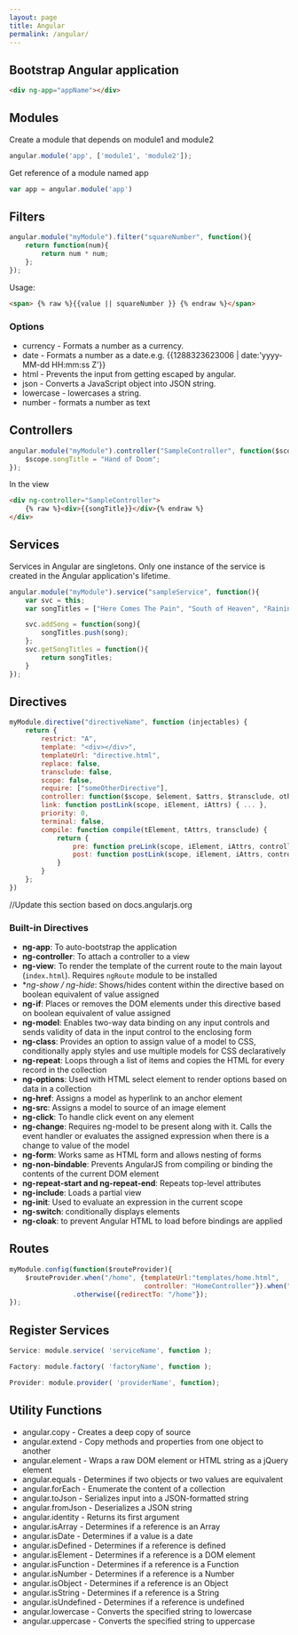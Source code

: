 ```yaml
---
layout: page
title: Angular
permalink: /angular/
---
```


## Bootstrap Angular application

```html
<div ng-app="appName"></div>
```

## Modules

Create a module that depends on module1 and module2

```js
angular.module('app', ['module1', 'module2']);
```

Get reference of a module named app

```js
var app = angular.module('app')
```

## Filters


```js
angular.module("myModule").filter("squareNumber", function(){
    return function(num){
        return num * num;
    };
});
```

Usage:

```html
<span> {% raw %}{{value || squareNumber }} {% endraw %}</span>
```

### Options

* currency - Formats a number as a currency.
* date - Formats a number as a date.e.g. {{1288323623006 | date:'yyyy-MM-dd HH:mm:ss Z'}}
* html - Prevents the input from getting escaped by angular.
* json - Converts a JavaScript object into JSON string.
* lowercase - lowercases a string.
* number - formats a number as text

## Controllers

```js
angular.module("myModule").controller("SampleController", function($scope){
    $scope.songTitle = "Hand of Doom";
});
```

In the view

```html
<div ng-controller="SampleController">
    {% raw %}<div>{{songTitle}}</div>{% endraw %}
</div>
```

## Services

Services in Angular are singletons. Only one instance of the service is created in the Angular application's lifetime.

```js
angular.module("myModule").service("sampleService", function(){
    var svc = this;
    var songTitles = ["Here Comes The Pain", "South of Heaven", "Raining Blood", "Skeleton Christ"];

    svc.addSong = function(song){
        songTitles.push(song);
    };
    svc.getSongTitles = function(){
        return songTitles;
    }
});
```

## Directives

```js
myModule.directive("directiveName", function (injectables) {
    return {
        restrict: "A",
        template: "<div></div>",
        templateUrl: "directive.html",
        replace: false,
        transclude: false,
        scope: false,
        require: ["someOtherDirective"],
        controller: function($scope, $element, $attrs, $transclude, otherInjectables) { ... },
        link: function postLink(scope, iElement, iAttrs) { ... },
        priority: 0,
        terminal: false,
        compile: function compile(tElement, tAttrs, transclude) {
            return {
                pre: function preLink(scope, iElement, iAttrs, controller) { ... },
                post: function postLink(scope, iElement, iAttrs, controller) { ... }
            }
        }
    };
})
```

//Update this section based on docs.angularjs.org
### Built-in Directives

+ **ng-app**: To auto-bootstrap the application
+ **ng-controller**: To attach a controller to a view
+ **ng-view**: To render the template of the current route to the main layout (`index.html`). Requires `ngRoute` module to be installed
+ **ng-show / ng-hide*: Shows/hides content within the directive based on boolean equivalent of value assigned</li>
+ **ng-if**: Places or removes the DOM elements under this directive based on boolean equivalent of value assigned</li>
+ **ng-model**: Enables two-way data binding on any input controls and sends validity of data in the input control to the enclosing form</li>
+ **ng-class**: Provides an option to assign value of a model to CSS, conditionally apply styles and use multiple models for CSS declaratively
+ **ng-repeat**: Loops through a list of items and copies the HTML for every record in the collection</li>
+ **ng-options**: Used with HTML select element to render options based on data in a collection</li>
+ **ng-href**: Assigns a model as hyperlink to an anchor element</li>
+ **ng-src**: Assigns a model to source of an image element</li>
+ **ng-click**: To handle click event on any element</li>
+ **ng-change**: Requires ng-model to be present along with it. Calls the event handler or evaluates the assigned expression when there is a change to value of the model</li>
+ **ng-form**: Works same as HTML form and allows nesting of forms</li>
+ **ng-non-bindable**: Prevents AngularJS from compiling or binding the contents of the current DOM element</li>
+ **ng-repeat-start and ng-repeat-end**: Repeats top-level attributes</li>
+ **ng-include**: Loads a partial view</li>
+ **ng-init**: Used to evaluate an expression in the current scope</li>
+ **ng-switch**: conditionally displays elements</li>
+ **ng-cloak**: to prevent Angular HTML to load before bindings are applied

## Routes

```js
myModule.config(function($routeProvider){
    $routeProvider.when("/home", {templateUrl:"templates/home.html",
                                  controller: "HomeController"}).when("/details/:id", {template: "templates/details.html",                                       controller:"ListController"})
                .otherwise({redirectTo: "/home"});
});
```
## Register Services

```js
Service: module.service( 'serviceName', function );

Factory: module.factory( 'factoryName', function );

Provider: module.provider( 'providerName', function);
```

## Utility Functions

* angular.copy - Creates a deep copy of source
* angular.extend - Copy methods and properties from one object to another
* angular.element - Wraps a raw DOM element or HTML string as a jQuery element
* angular.equals - Determines if two objects or two values are equivalent
* angular.forEach - Enumerate the content of a collection
* angular.toJson - Serializes input into a JSON-formatted string
* angular.fromJson - Deserializes a JSON string
* angular.identity - Returns its first argument
* angular.isArray - Determines if a reference is an Array
* angular.isDate - Determines if a value is a date
* angular.isDefined - Determines if a reference is defined
* angular.isElement - Determines if a reference is a DOM element
* angular.isFunction - Determines if a reference is a Function
* angular.isNumber - Determines if a reference is a Number
* angular.isObject - Determines if a reference is an Object
* angular.isString - Determines if a reference is a String
* angular.isUndefined - Determines if a reference is undefined
* angular.lowercase - Converts the specified string to lowercase
* angular.uppercase - Converts the specified string to uppercase


